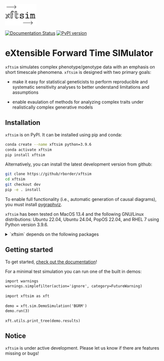 <img src="./xftsimlogo.svg" width="20%"> 

[![Documentation Status](https://readthedocs.org/projects/xftsim/badge/?version=latest)](https://xftsim.readthedocs.io/en/latest/?badge=latest) [![PyPI version](https://badge.fury.io/py/xftsim.svg)](https://badge.fury.io/py/xftsim)

# eXtensible Forward Time SIMulator
`xftsim` simulates complex phenotype/genotype data with an emphasis on short timescale phenomena. `xftsim` is designed with two primary goals:

 - make it easy for statistical geneticists to perform reproducible and systematic sensitivity analyses to better understand limitations and assumptions

 - enable evaulation of methods for analyzing complex traits under realistically complex generative models

## Installation

`xftsim` is on PyPI. It can be installed using pip and conda:

```bash
conda create --name xftsim python=3.9.6
conda activate xftsim
pip install xftsim
```

Alternatively, you can install the latest development version from github:

```bash
git clone https://github/rborder/xftsim
cd xftsim
git checkout dev
pip -e . install
```

To enable full functionality (i.e., automatic generation of causal diagrams), you must install [pygraphviz](https://pygraphviz.github.io).

`xftsim` has been tested on MacOS 13.4 and the following GNU/Linux distributions: Ubuntu 22.04, Ubuntu 24.04, PopOS 22.04, and RHEL 7 using Python version 3.9.6. 

<details>
<summary>`xftsim` depends on the following packages</summary>summary

```
asciitree==0.3.3
attrs==23.2.0
cattrs==23.2.3
certifi==2023.11.17
cffi==1.17.1
charset-normalizer==3.3.2
chembl-webresource-client==0.10.9
click==8.1.7
cloudpickle==3.1.0
contourpy==1.2.0
csrgraph==0.1.28
cycler==0.12.1
dask==2024.8.0
dask-expr==1.1.10
dask-glm==0.3.2
dask-ml==2024.4.4
Deprecated==1.2.14
distributed==2024.8.0
easydict==1.13
exceptiongroup==1.2.0
fasteners==0.19
fonttools==4.46.0
fsspec==2024.10.0
funcy==2.0
gensim==4.3.2
idna==3.6
importlib-metadata==8.5.0
importlib-resources==6.1.1
iniconfig==2.0.0
jinja2==3.1.4
joblib==1.3.2
kiwisolver==1.4.5
llvmlite==0.39.1
locket==1.0.0
MarkupSafe==3.0.2
matplotlib==3.8.2
msgpack==1.1.0
multipledispatch==1.0.0
networkx==2.8.8
node2vec==0.4.6
nodevectors==0.1.23
nptyping==2.5.0
numba==0.56.4
numcodecs==0.12.1
numpy==1.23.5
packaging==23.2
pandas==2.1.4
pandas-plink==2.2.9
partd==1.4.2
Pillow==10.1.0
platformdirs==4.2.0
pluggy==1.5.0
psutil==6.1.0
pyarrow==18.0.0
pycparser==2.22
pyparsing==3.1.1
pytest==8.3.3
python-dateutil==2.8.2
pytz==2023.3.post1
PyYAML==6.0.2
rdkit==2023.9.5
requests==2.31.0
requests-cache==1.2.0
scikit-learn==1.3.2
scipy==1.11.4
seaborn==0.13.0
sgkit==0.9.0
six==1.16.0
smart-open==7.0.1
sortedcontainers==2.4.0
sparse==0.15.4
tblib==3.0.0
threadpoolctl==3.2.0
tomli==2.0.2
toolz==1.0.0
tornado==6.4.1
tqdm==4.66.2
typing-extensions==4.10.0
tzdata==2023.3
url-normalize==1.4.3
urllib3==2.1.0
wrapt==1.16.0
xarray==2024.7.0
xftsim==0.2.0
zarr==2.18.2
zict==3.0.0
zipp==3.20.2
zstandard==0.23.0
```
</details>

## Getting started

To get started, [check out the documentation](https://xftsim.readthedocs.io)!

For a minimal test simulation you can run one of the built in demos:
```python3
import warnings
warnings.simplefilter(action='ignore', category=FutureWarning)

import xftsim as xft

demo = xft.sim.DemoSimulation('BGRM')
demo.run(3)

xft.utils.print_tree(demo.results)
```

## Notice

`xftsim` is under active development. Please let us know if there are features missing or bugs!

<!-- 
## Quickstart: simulating bivariate cross-assortative mating

Here we simulate 


```python

import xftsim as xft
import numpy as np

N = 8000
M = 4000
pnames = ['height', 'wealth', 'eduyears']
h2 = np.array([.6,.0,.0])


founder_haplotypes = xft.founders.founder_haplotypes_uniform_AFs(n = N, 
                                                                 m = M)

genetic_effects = xft.effect.AdditiveEffects(beta = np.hstack(list(map(lambda x: np.random.normal(0, x, (M,1)), np.sqrt(h2)))),
                                             phenotype_name = pnames,
                                             vid = founder_haplotypes.vid,
                                             AF = founder_haplotypes.xft.af_empirical,
                                             standardized=True,
                                             scaled=True,
                                             m_causal=M)

arch_genetic = xft.arch.AdditiveGeneticComponent(beta = genetic_effects)
arch_noise = xft.arch.AdditiveNoiseComponent(variances=[.4, 1/3, 1/3], 
                                             phenotype_name=pnames)
arch_sum = xft.arch.SumComponent(pnames, sum_components=['additiveGenetic', 'additiveNoise'])




amr = xft.mate.LinearAssortativeMatingRegime(r = .3, 
                                             component_index = xft.index.ComponentIndex_from_product(pnames,
                                              ['phenotype'],
                                              [-1]),
                                             offspring_per_pair=xft.utils.ZeroTruncatedPoissonCount(2))

rmap = xft.reproduce.RecombinationMap(p=.25,
                                      vid=founder_haplotypes.vid,
                                      chrom=founder_haplotypes.chrom)

sim = xft.sim.Simulation(founder_haplotypes = founder_haplotypes,
                         mating_regime = amr,
                         recombination_map = rmap,
                         architecture=xft.arch.Architecture([arch_genetic, arch_noise, arch_sum]),
                         statistics = [xft.stats.MatingStatistics(),
                                       xft.stats.SampleStatistics(),
                                       xft.stats.HasemanElstonEstimator(),
                                       ],  
                         post_processors = [lambda sim: print(sim.results['mating_statistics']),
                                            xft.proc.LimitMemory(n_haplotype_generations=2)],
                         reproduction_method=xft.reproduce.Meiosis)

```





 -->
